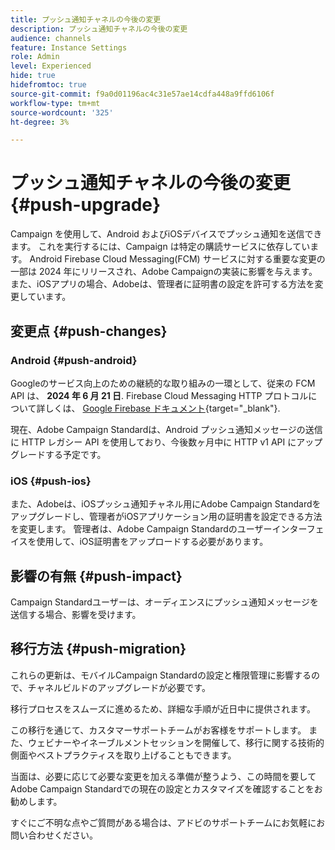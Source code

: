 ```yaml
---
title: プッシュ通知チャネルの今後の変更
description: プッシュ通知チャネルの今後の変更
audience: channels
feature: Instance Settings
role: Admin
level: Experienced
hide: true
hidefromtoc: true
source-git-commit: f9a0d01196ac4c31e57ae14cdfa448a9ffd6106f
workflow-type: tm+mt
source-wordcount: '325'
ht-degree: 3%

---
```


# プッシュ通知チャネルの今後の変更 {#push-upgrade}

Campaign を使用して、Android およびiOSデバイスでプッシュ通知を送信できます。 これを実行するには、Campaign は特定の購読サービスに依存しています。 Android Firebase Cloud Messaging(FCM) サービスに対する重要な変更の一部は 2024 年にリリースされ、Adobe Campaignの実装に影響を与えます。 また、iOSアプリの場合、Adobeは、管理者に証明書の設定を許可する方法を変更しています。

## 変更点 {#push-changes}

### Android {#push-android}

Googleのサービス向上のための継続的な取り組みの一環として、従来の FCM API は、 **2024 年 6 月 21 日**. Firebase Cloud Messaging HTTP プロトコルについて詳しくは、 [Google Firebase ドキュメント](https://firebase.google.com/docs/cloud-messaging/http-server-ref){target="_blank"}.

現在、Adobe Campaign Standardは、Android プッシュ通知メッセージの送信に HTTP レガシー API を使用しており、今後数ヶ月中に HTTP v1 API にアップグレードする予定です。

### iOS {#push-ios}

また、Adobeは、iOSプッシュ通知チャネル用にAdobe Campaign Standardをアップグレードし、管理者がiOSアプリケーション用の証明書を設定できる方法を変更します。 管理者は、Adobe Campaign Standardのユーザーインターフェイスを使用して、iOS証明書をアップロードする必要があります。

## 影響の有無 {#push-impact}

Campaign Standardユーザーは、オーディエンスにプッシュ通知メッセージを送信する場合、影響を受けます。

## 移行方法 {#push-migration}

これらの更新は、モバイルCampaign Standardの設定と権限管理に影響するので、チャネルビルドのアップグレードが必要です。

移行プロセスをスムーズに進めるため、詳細な手順が近日中に提供されます。

この移行を通じて、カスタマーサポートチームがお客様をサポートします。 また、ウェビナーやイネーブルメントセッションを開催して、移行に関する技術的側面やベストプラクティスを取り上げることもできます。

当面は、必要に応じて必要な変更を加える準備が整うよう、この時間を要してAdobe Campaign Standardでの現在の設定とカスタマイズを確認することをお勧めします。

すぐにご不明な点やご質問がある場合は、アドビのサポートチームにお気軽にお問い合わせください。
